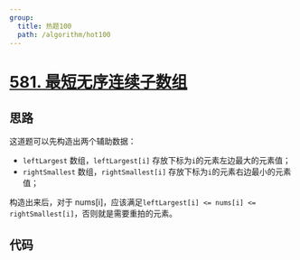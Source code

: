 ```yaml
---
group:
  title: 热题100
  path: /algorithm/hot100
---
```


# [581. 最短无序连续子数组](https://leetcode.cn/problems/shortest-unsorted-continuous-subarray/?favorite=2cktkvj)

## 思路

这道题可以先构造出两个辅助数据：

- `leftLargest` 数组，`leftLargest[i]` 存放下标为`i`的元素左边最大的元素值；
- `rightSmallest` 数组，`rightSmallest[i]` 存放下标为`i`的元素右边最小的元素值；

构造出来后，对于 nums[i]，应该满足`leftLargest[i] <= nums[i] <= rightSmallest[i]`，否则就是需要重拍的元素。

## 代码

<code src='./index.tsx'></code>
